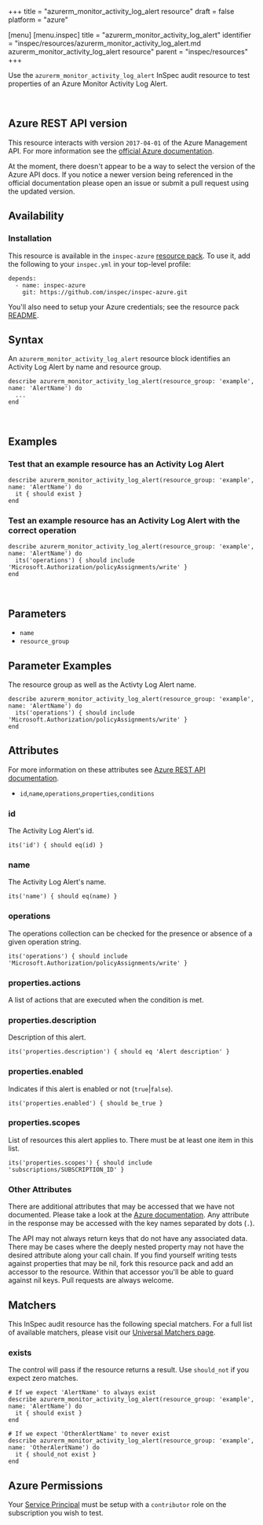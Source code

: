 +++
title = "azurerm_monitor_activity_log_alert resource"
draft = false
platform = "azure"

[menu]
  [menu.inspec]
    title = "azurerm_monitor_activity_log_alert"
    identifier = "inspec/resources/azurerm_monitor_activity_log_alert.md azurerm_monitor_activity_log_alert resource"
    parent = "inspec/resources"
+++


Use the `azurerm_monitor_activity_log_alert` InSpec audit resource to test properties
of an Azure Monitor Activity Log Alert.

<br />

## Azure REST API version

This resource interacts with version `2017-04-01` of the Azure Management API.
For more information see the [official Azure documentation](https://docs.microsoft.com/en-us/rest/api/monitor/activitylogalerts/get).

At the moment, there doesn't appear to be a way to select the version of the
Azure API docs. If you notice a newer version being referenced in the official
documentation please open an issue or submit a pull request using the updated
version.

## Availability

### Installation

This resource is available in the `inspec-azure` [resource
pack](https://www.inspec.io/docs/reference/glossary/#resource-pack). To use it, add the
following to your `inspec.yml` in your top-level profile:

    depends:
      - name: inspec-azure
        git: https://github.com/inspec/inspec-azure.git

You'll also need to setup your Azure credentials; see the resource pack
[README](https://github.com/inspec/inspec-azure#inspec-for-azure).

## Syntax

An `azurerm_monitor_activity_log_alert` resource block identifies an Activity Log Alert by
name and resource group.

    describe azurerm_monitor_activity_log_alert(resource_group: 'example', name: 'AlertName') do
      ...
    end

<br />

## Examples

### Test that an example resource has an Activity Log Alert

    describe azurerm_monitor_activity_log_alert(resource_group: 'example', name: 'AlertName') do
      it { should exist }
    end

### Test an example resource has an Activity Log Alert with the correct operation

    describe azurerm_monitor_activity_log_alert(resource_group: 'example', name: 'AlertName') do
      its('operations') { should include 'Microsoft.Authorization/policyAssignments/write' }
    end

<br />

## Parameters

  - `name`
  - `resource_group`

## Parameter Examples

The resource group as well as the Activty Log Alert
    name.

    describe azurerm_monitor_activity_log_alert(resource_group: 'example', name: 'AlertName') do
      its('operations') { should include 'Microsoft.Authorization/policyAssignments/write' }
    end

## Attributes

  For more information on these attributes see [Azure REST API documentation](https://docs.microsoft.com/en-us/rest/api/monitor/activitylogalerts/get#activitylogalertresource).

  - `id`,`name`,`operations`,`properties`,`conditions`

### id

The Activity Log Alert's id.

    its('id') { should eq(id) }

### name

The Activity Log Alert's name.

    its('name') { should eq(name) }

### operations

The operations collection can be checked for the presence or absence of a given
operation string.

    its('operations') { should include 'Microsoft.Authorization/policyAssignments/write' }

### properties.actions

A list of actions that are executed when the condition is met.

### properties.description

Description of this alert.

    its('properties.description') { should eq 'Alert description' }

### properties.enabled

Indicates if this alert is enabled or not (`true`|`false`).

    its('properties.enabled') { should be_true }

### properties.scopes

List of resources this alert applies to. There must be at least one item in
this list.

    its('properties.scopes') { should include 'subscriptions/SUBSCRIPTION_ID' }


### Other Attributes

There are additional attributes that may be accessed that we have not
documented. Please take a look at the [Azure documentation](#-Azure-REST-API-version).
Any attribute in the response may be accessed with the key names separated by
dots (`.`).

The API may not always return keys that do not have any associated data. There
may be cases where the deeply nested property may not have the desired
attribute along your call chain. If you find yourself writing tests against
properties that may be nil, fork this resource pack and add an accessor to the
resource. Within that accessor you'll be able to guard against nil keys. Pull
requests are always welcome.

## Matchers

This InSpec audit resource has the following special matchers. For a full list of
available matchers, please visit our [Universal Matchers
page](https://www.inspec.io/docs/reference/matchers/).

### exists

The control will pass if the resource returns a result. Use `should_not` if you expect
zero matches.

    # If we expect 'AlertName' to always exist
    describe azurerm_monitor_activity_log_alert(resource_group: 'example', name: 'AlertName') do
      it { should exist }
    end

    # If we expect 'OtherAlertName' to never exist
    describe azurerm_monitor_activity_log_alert(resource_group: 'example', name: 'OtherAlertName') do
      it { should_not exist }
    end

## Azure Permissions

Your [Service
Principal](https://docs.microsoft.com/en-us/azure/azure-resource-manager/resource-group-create-service-principal-portal)
must be setup with a `contributor` role on the subscription you wish to test.
